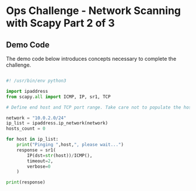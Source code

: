 # Ops Challenge - Network Scanning with Scapy Part 2 of 3

## Demo Code

The demo code below introduces concepts necessary to complete the challenge.

```python

#! /usr/bin/env python3

import ipaddress
from scapy.all import ICMP, IP, sr1, TCP

# Define end host and TCP port range. Take care not to populate the host bits here.

network = "10.0.2.0/24"
ip_list = ipaddress.ip_network(network)
hosts_count = 0

for host in ip_list:
    print("Pinging ",host,", please wait...")
    response = sr1(
        IP(dst=str(host))/ICMP(),
        timeout=2,
        verbose=0
    )

print(response)

```
